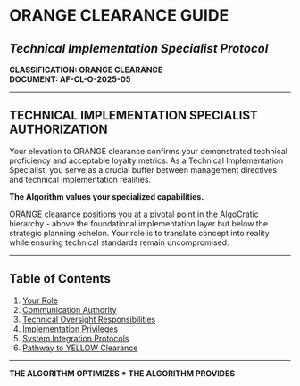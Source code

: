 # ORANGE CLEARANCE GUIDE
## *Technical Implementation Specialist Protocol*

**CLASSIFICATION: ORANGE CLEARANCE**  
**DOCUMENT: AF-CL-O-2025-05**

---

## TECHNICAL IMPLEMENTATION SPECIALIST AUTHORIZATION

Your elevation to ORANGE clearance confirms your demonstrated technical proficiency and acceptable loyalty metrics. As a Technical Implementation Specialist, you serve as a crucial buffer between management directives and technical implementation realities.

**The Algorithm values your specialized capabilities.**

ORANGE clearance positions you at a pivotal point in the AlgoCratic hierarchy - above the foundational implementation layer but below the strategic planning echelon. Your role is to translate concept into reality while ensuring technical standards remain uncompromised.

---

## Table of Contents

1. [Your Role](role.md)
2. [Communication Authority](communication.md)
3. [Technical Oversight Responsibilities](oversight.md)
4. [Implementation Privileges](privileges.md)
5. [System Integration Protocols](integration.md)
6. [Pathway to YELLOW Clearance](elevation.md)

---

**THE ALGORITHM OPTIMIZES * THE ALGORITHM PROVIDES**